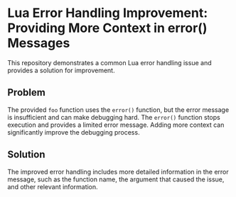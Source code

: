 # Lua Error Handling Improvement: Providing More Context in error() Messages

This repository demonstrates a common Lua error handling issue and provides a solution for improvement.

## Problem
The provided `foo` function uses the `error()` function, but the error message is insufficient and can make debugging hard.  The `error()` function stops execution and provides a limited error message. Adding more context can significantly improve the debugging process.

## Solution
The improved error handling includes more detailed information in the error message, such as the function name, the argument that caused the issue, and other relevant information.